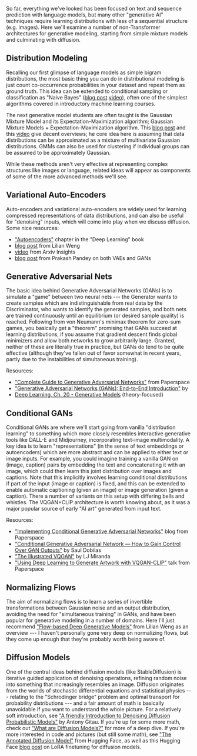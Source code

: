 
So far, everything we've looked has been focused on text and sequence prediction with language models, but many other "generative AI" techniques require learning distributions with less of a sequential structure (e.g. images). Here we'll examine a number of non-Transformer architectures for generative modeling, starting from simple mixture models and culminating with diffusion.


<h2>Distribution Modeling</h2>

Recalling our first glimpse of language models as simple bigram distributions, the most basic thing you can do in distributional modeling is just count co-occurrence probabilities in your dataset and repeat them as ground truth. This idea can be extended to conditional sampling or classification as  "Naive Bayes" ([blog post](https://mitesh1612.github.io/blog/2020/08/30/naive-bayes) [video](https://www.youtube.com/watch?v=O2L2Uv9pdDA)), often one of the simplest algorithms covered in introductory machine learning courses.

The next generative model students are often taught is the Gaussian Mixture Model and its Expectation-Maximization algorithm; 
Gaussian Mixture Models + Expectation-Maximization algorithm. This [blog post](https://mpatacchiola.github.io/blog/2020/07/31/gaussian-mixture-models.html) and this [video](https://www.youtube.com/watch?v=DODphRRL79c) give decent overviews; he core idea here is assuming that data distributions can be approximated as a mixture of multivariate Gaussian distributions. GMMs can also be used for clustering if individual groups can be assumed to be approximately Gaussian.

While these methods aren't very effective at representing complex structures like images or language, related ideas will appear as components of some of the more advanced methods we'll see.

<h2>Variational Auto-Encoders</h2>

Auto-encoders and variational auto-encoders are widely used for learning compressed representations of data distributions, and can also be useful for "denoising" inputs, which will come into play when we discuss diffusion. Some nice resources:
- ["Autoencoders"](https://www.deeplearningbook.org/contents/autoencoders.html) chapter in the "Deep Learning" book 
- [blog post]([https://lilianweng.github.io/posts/2018-08-12-vae/]) from Lilian Weng
- [video](https://www.youtube.com/watch?v=9zKuYvjFFS8) from Arxiv Insights 
- [blog post](https://towardsdatascience.com/deep-generative-models-25ab2821afd3) from Prakash Pandey on both VAEs and GANs

<h2>Generative Adversarial Nets</h2>

The basic idea behind Generative Adversarial Networks (GANs) is to simulate a "game" between two neural nets --- the Generator wants to create samples which are indistinguishable from real data by the Discriminator, who wants to identify the generated samples, and both nets are trained continuously until an equilibrium (or desired sample quality) is reached.  Following from von Neumann's minimax theorem for zero-sum games, you basically get a "theorem" promising that GANs succeed at learning distributions, if you assume that gradient descent finds global minimizers and allow both networks to grow arbitrarily large. Granted, neither of these are literally true in practice, but GANs do tend to be quite effective (although they've fallen out of favor somewhat in recent years, partly due to the instabilities of simultaneous training).

Resources:
- ["Complete Guide to Generative Adversarial Networks"](https://blog.paperspace.com/complete-guide-to-gans/) from Paperspace
- ["Generative Adversarial Networks (GANs): End-to-End Introduction"](https://www.analyticsvidhya.com/blog/2021/10/an-end-to-end-introduction-to-generative-adversarial-networksgans/) by
- [Deep Learning, Ch. 20 - Generative Models](https://www.deeplearningbook.org/contents/generative_models.html) (theory-focused)

<h2>Conditional GANs</h2>
Conditional GANs are where we'll start going from vanilla "distribution learning" to something which more closely resembles interactive generative tools like DALL-E and Midjourney, incorporating text-image multimodality. A key idea is to learn "representations" (in the sense of text embeddings or autoencoders) which are more abstract and can be applied to either text or image inputs. For example, you could imagine training a vanilla GAN on (image, caption) pairs by embedding the text and concatenating it with an image, which could then learn this joint distribution over images and captions. Note that this implicitly involves learning conditional distributions if part of the input (image or caption) is fixed, and this can be extended to enable automatic captioning (given an image) or image generation (given a caption). There a number of variants on this setup with differing bells and whistles. The VQGAN+CLIP architecture is worth knowing about, as it was a major popular source of early "AI art" generated from input text.

Resources:
- ["Implementing Conditional Generative Adversarial Networks"](https://blog.paperspace.com/conditional-generative-adversarial-networks/ ) blog from Paperspace
- ["Conditional Generative Adversarial Network — How to Gain Control Over GAN Outputs"](https://towardsdatascience.com/cgan-conditional-generative-adversarial-network-how-to-gain-control-over-gan-outputs-b30620bd0cc8) by Saul Dobilas
- ["The Illustrated VQGAN"](https://ljvmiranda921.github.io/notebook/2021/08/08/clip-vqgan/) by LJ  Miranda
- ["Using Deep Learning to Generate Artwork with VQGAN-CLIP"](https://www.youtube.com/watch?v=Ih4qOakCZD4) talk from Paperspace


<h2>Normalizing Flows</h2>

The aim of normalizing flows is to learn a series of invertible transformations between Gaussian noise and an output distribution, avoiding the need for "simultaneous training" in GANs, and have been popular for generative modeling in a number of domains. Here I'll just recommend ["Flow-based Deep Generative Models"](https://lilianweng.github.io/posts/2018-10-13-flow-models/) from Lilian Weng as an overview --- I haven't personally gone very deep on normalizing flows, but they come up enough that they're probably worth being aware of. 

<h2>Diffusion Models</h2> 

One of the central ideas behind diffusion models (like StableDiffusion) is iterative guided application of denoising operations, refining random noise into something that increasingly resembles an image. Diffusion originates from the worlds of stochastic differential equations and statistical physics --- relating to the "Schrodinger bridge" problem and optimal transport for probability distributions --- and a fair amount of math is basically unavoidable if you want to understand the whole picture. For a relatively soft introduction, see ["A friendly Introduction to Denoising Diffusion Probabilistic Models"](https://medium.com/@gitau_am/a-friendly-introduction-to-denoising-diffusion-probabilistic-models-cc76b8abef25) by Antony Gitau. If you're up for some more math, check out ["What are Diffusion Models?"](https://lilianweng.github.io/posts/2021-07-11-diffusion-models/) for more of a deep dive. If you're more interested in code and pictures (but still some math), see ["The Annotated Diffusion Model"](https://huggingface.co/blog/annotated-diffusion) from Hugging Face, as well as this Hugging Face [blog post](https://huggingface.co/blog/lora) on LoRA finetuning for diffusion models.